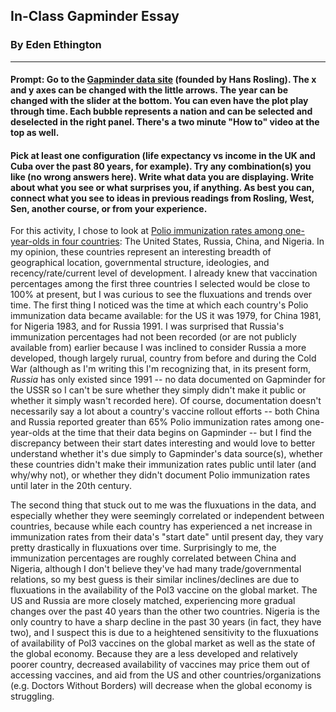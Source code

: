 ## In-Class Gapminder Essay

### By Eden Ethington
---

#### Prompt: Go to the [Gapminder data site](gapminder.org) (founded by Hans Rosling). The x and y axes can be changed with the little arrows. The year can be changed with the slider at the bottom. You can even have the plot play through time. Each bubble represents a nation and can be selected and deselected in the right panel. There's a two minute "How to" video at the top as well.
#### Pick at least one configuration (life expectancy vs income in the UK and Cuba over the past 80 years, for example). Try any combination(s) you like (no wrong answers here). Write what data you are displaying. Write about what you see or what surprises you, if anything. As best you can, connect what you see to ideas in previous readings from Rosling, West, Sen, another course, or from your experience.

For this activity, I chose to look at [Polio immunization rates among one-year-olds in four countries](https://www.gapminder.org/tools/#$model$markers$line$encoding$y$data$concept=pol3_vacc&space@=country&=time;&source=fasttrack;&scale$type:null&domain:null&zoomed:null;;;;;;&chart-type=linechart&url=v1): The United States, Russia, China, and Nigeria. In my opinion, these countries represent an interesting breadth of geographical location, governmental structure, ideologies, and recency/rate/current level of development. I already knew that vaccination percentages among the first three countries I selected would be close to 100% at present, but I was curious to see the fluxuations and trends over time. The first thing I noticed was the time at which each country's Polio immunization data became available: for the US it was 1979, for China 1981, for Nigeria 1983, and for Russia 1991. I was surprised that Russia's immunization percentages had not been recorded (or are not publicly available from) earlier because I was inclined to consider Russia a more developed, though largely rurual, country from before and during the Cold War (although as I'm writing this I'm recognizing that, in its present form, *Russia* has only existed since 1991 -- no data documented on Gapminder for the USSR so I can't be sure whether they simply didn't make it public or whether it simply wasn't recorded here). Of course, documentation doesn't necessarily say a lot about a country's vaccine rollout efforts -- both China and Russia reported greater than 65% Polio immunization rates among one-year-olds at the time that their data begins on Gapminder -- but I find the discrepancy between their start dates interesting and would love to better understand whether it's due simply to Gapminder's data source(s), whether these countries didn't make their immunization rates public until later (and why/why not), or whether they didn't document Polio immunization rates until later in the 20th century. 

The second thing that stuck out to me was the fluxuations in the data, and especially whether they were seemingly correlated or independent between countries, because while each country has experienced a net increase in immunization rates from their data's "start date" until present day, they vary pretty drastically in fluxuations over time. Surprisingly to me, the immunization percentages are roughly correlated between China and Nigeria, although I don't believe they've had many trade/governmental relations, so my best guess is their similar inclines/declines are due to fluxuations in the availability of the Pol3 vaccine on the global market. The US and Russia are more closely matched, experiencing more gradual changes over the past 40 years than the other two countries. Nigeria is the only country to have a sharp decline in the past 30 years (in fact, they have two), and I suspect this is due to a heightened sensitivity to the fluxuations of availability of Pol3 vaccines on the global market as well as the state of the global economy. Because they are a less developed and relatively poorer country, decreased availability of vaccines may price them out of accessing vaccines, and aid from the US and other countries/organizations (e.g. Doctors Without Borders) will decrease when the global economy is struggling.
